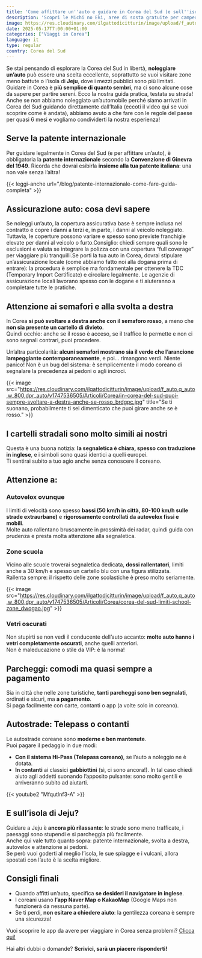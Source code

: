 ```yaml
---
title: 'Come affittare un''auto e guidare in Corea del Sud (e sull''isola di Jeju)'
description: 'Scopri le Michi no Eki, aree di sosta gratuite per camper in Giappone. Servizi 24h, prodotti locali e un tuffo nel Giappone autentico. Viaggia on the road!'
image: https://res.cloudinary.com/ilgattodicitturin/image/upload/f_auto,q_auto,w_800,dpr_auto/v1713007643/Articoli/Corea/regole-per-guidare-in-corea_gifxqd.jpg
date: 2025-05-17T7:00:00+01:00
categories: ["Viaggi in Corea"]
language: it
type: regular   
country: Corea del Sud
---
```

Se stai pensando di esplorare la Corea del Sud in libertà, **noleggiare un’auto** può essere una scelta eccellente, soprattutto se vuoi visitare zone meno battute o l’isola di **Jeju**, dove i mezzi pubblici sono più limitati.  
Guidare in Corea è **più semplice di quanto sembri**, ma ci sono alcune cose da sapere per partire sereni. Ecco la nostra guida pratica, testata su strada! Anche se non abbiamo noleggiato un’automobile perché siamo arrivati in Corea del Sud guidando direttamente dall’Italia (eccoti il video qui se vuoi scoprire come è andata), abbiamo avuto a che fare con le regole del paese per quasi 6 mesi e vogliamo condividerti la nostra esperienza!

## Serve la patente internazionale

Per guidare legalmente in Corea del Sud (e per affittare un’auto), è obbligatoria la **patente internazionale** secondo la **Convenzione di Ginevra del 1949**. Ricorda che dovrai esibirla **insieme alla tua patente italiana**: una non vale senza l’altra!

{{< leggi-anche url="/blog/patente-internazionale-come-fare-guida-completa" >}}

## Assicurazione auto: cosa devi sapere
Se noleggi un’auto, la copertura assicurativa base è sempre inclusa nel contratto e copre i danni a terzi e, in parte, i danni al veicolo noleggiato. Tuttavia, le coperture possono variare e spesso sono previste franchigie elevate per danni al veicolo o furto.Consiglio: chiedi sempre quali sono le esclusioni e valuta se integrare la polizza con una copertura “full coverage” per viaggiare più tranquilli.Se porti la tua auto in Corea, dovrai stipulare un’assicurazione locale (come abbiamo fatto noi alla dogana prima di entrare): la procedura è semplice ma fondamentale per ottenere la TDC (Temporary Import Certificate) e circolare legalmente. Le agenzie di assicurazione locali lavorano spesso con le dogane e ti aiuteranno a completare tutte le pratiche.

## Attenzione ai semafori e alla svolta a destra

In Corea **si può svoltare a destra anche con il semaforo rosso**, a meno che **non sia presente un cartello di divieto**.  
Quindi occhio: anche se il rosso è acceso, se il traffico lo permette e non ci sono segnali contrari, puoi procedere.

Un’altra particolarità: **alcuni semafori mostrano sia il verde che l’arancione lampeggiante contemporaneamente**, e poi... rimangono verdi. Niente panico! Non è un bug del sistema: è semplicemente il modo coreano di segnalare la precedenza ai pedoni o agli incroci.

{{< image src="https://res.cloudinary.com/ilgattodicitturin/image/upload/f_auto,q_auto,w_800,dpr_auto/v1747536505/Articoli/Corea/in-corea-del-sud-puoi-sempre-svoltare-a-destra-anche-se-rosso_brdgpc.jpg" title="Se ti suonano, probabilmente ti sei dimenticato che puoi girare anche se è rosso." >}}

## I cartelli stradali sono molto simili ai nostri

Questa è una buona notizia: **la segnaletica è chiara, spesso con traduzione in inglese**, e i simboli sono quasi identici a quelli europei.  
Ti sentirai subito a tuo agio anche senza conoscere il coreano.

## Attenzione a:

### Autovelox ovunque  
I limiti di velocità sono spesso **bassi (50 km/h in città, 80-100 km/h sulle strade extraurbane)** e **rigorosamente controllati da autovelox fissi e mobili**.  
Molte auto rallentano bruscamente in prossimità dei radar, quindi guida con prudenza e presta molta attenzione alla segnaletica.

### Zone scuola  
Vicino alle scuole troverai segnaletica dedicata, **dossi rallentatori**, limiti anche a 30 km/h e spesso un cartello blu con una figura stilizzata.  
Rallenta sempre: il rispetto delle zone scolastiche è preso molto seriamente.

{{< image src="https://res.cloudinary.com/ilgattodicitturin/image/upload/f_auto,q_auto,w_800,dpr_auto/v1747536505/Articoli/Corea/corea-del-sud-limiti-school-zone_dwogao.jpg" >}}

### Vetri oscurati  
Non stupirti se non vedi il conducente dell’auto accanto: **molte auto hanno i vetri completamente oscurati**, anche quelli anteriori.  
Non è maleducazione o stile da VIP: è la norma!

## Parcheggi: comodi ma quasi sempre a pagamento
Sia in città che nelle zone turistiche, **tanti parcheggi sono ben segnalati**, ordinati e sicuri, ma **a pagamento**.  
Si paga facilmente con carte, contanti o app (a volte solo in coreano). 

## Autostrade: Telepass o contanti
Le autostrade coreane sono **moderne e ben mantenute**.  
Puoi pagare il pedaggio in due modi:

- **Con il sistema Hi-Pass (Telepass coreano)**, se l’auto a noleggio ne è dotata.
- **In contanti** ai classici **gabbiottini** (sì, ci sono ancora!). In tal caso chiedi aiuto agli addetti suonando l’apposito pulsante: sono molto gentili e arriveranno subito ad aiutarti. 

{{< youtube2 "Mfqutlnf3-A" >}}

## E sull’isola di Jeju?

Guidare a Jeju è **ancora più rilassante**: le strade sono meno trafficate, i paesaggi sono stupendi e si parcheggia più facilmente.  
Anche qui vale tutto quanto sopra: patente internazionale, svolta a destra, autovelox e attenzione ai pedoni.  
Se però vuoi goderti al meglio l’isola, le sue spiagge e i vulcani, allora spostati con l’auto è la scelta migliore. 

## Consigli finali

- Quando affitti un’auto, specifica **se desideri il navigatore in inglese**.
- I coreani usano **l’app Naver Map o KakaoMap** (Google Maps non funzionerà da nessuna parte).
- Se ti perdi, **non esitare a chiedere aiuto**: la gentilezza coreana è sempre una sicurezza!

Vuoi scoprire le app da avere per viaggiare in Corea senza problemi? [Clicca qui!](/blog/corea-del-sud-le-app-da-avere-per-viaggiare-senza-problemi) 

Hai altri dubbi o domande? **Scrivici, sarà un piacere risponderti!**